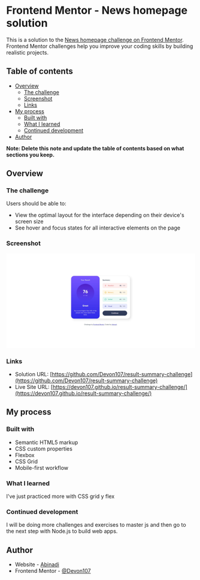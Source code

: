 # Frontend Mentor - News homepage solution

This is a solution to the [News homepage challenge on Frontend Mentor](https://www.frontendmentor.io/challenges/news-homepage-H6SWTa1MFl). Frontend Mentor challenges help you improve your coding skills by building realistic projects. 

## Table of contents

- [Overview](#overview)
  - [The challenge](#the-challenge)
  - [Screenshot](#screenshot)
  - [Links](#links)
- [My process](#my-process)
  - [Built with](#built-with)
  - [What I learned](#what-i-learned)
  - [Continued development](#continued-development)
- [Author](#author)

**Note: Delete this note and update the table of contents based on what sections you keep.**

## Overview

### The challenge

Users should be able to:

- View the optimal layout for the interface depending on their device's screen size
- See hover and focus states for all interactive elements on the page

### Screenshot

![](./assets/images/screencapture.jpeg)


### Links

- Solution URL: [https://github.com/Devon107/result-summary-challenge](https://github.com/Devon107/result-summary-challenge)
- Live Site URL: [https://devon107.github.io/result-summary-challenge/](https://devon107.github.io/result-summary-challenge/)

## My process


### Built with

- Semantic HTML5 markup
- CSS custom properties
- Flexbox
- CSS Grid
- Mobile-first workflow


### What I learned

I've just practiced more with CSS grid y flex

### Continued development

I will be doing more challenges and exercises to master js and then go to the next step with Node.js to build web apps.

## Author

- Website - [Abinadi](https://www.frontendmentor.io/profile/Devon107)
- Frontend Mentor - [@Devon107](https://www.frontendmentor.io/profile/Devon107)

